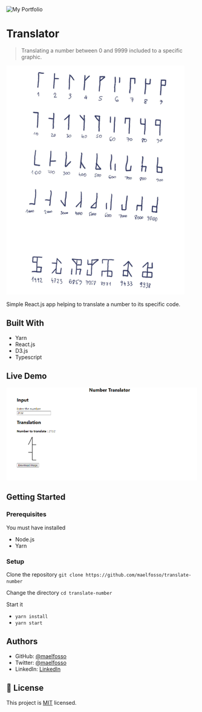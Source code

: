 ![My Portfolio](https://maelfosso.github.io)

# Translator

> Translating a number between 0 and 9999 included to a specific graphic.

![screenshot](./translator-code.png)

Simple React.js app helping to translate a number to its specific code.

## Built With

- Yarn
- React.js
- D3.js
- Typescript

## Live Demo

![](./translator-ui.png)


## Getting Started

### Prerequisites

You must have installed

- Node.js
- Yarn

### Setup

Clone the repository
`git clone https://github.com/maelfosso/translate-number`

Change  the directory
`cd translate-number`

Start it

- `yarn install`
- `yarn start`


## Authors

- GitHub: [@maelfosso](https://github.com/maelfosso)
- Twitter: [@maelfosso](https://twitter.com/maelfosso)
- LinkedIn: [LinkedIn](https://www.linkedin.com/in/mael-fosso-650b6346/)

## 📝 License

This project is [MIT](./MIT.md) licensed.

